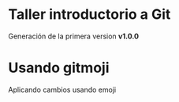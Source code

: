 # Taller introductorio a Git
Generación de la primera version **v1.0.0**

# Usando gitmoji
Aplicando cambios usando emoji 